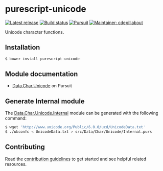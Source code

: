 # purescript-unicode

[![Latest release](http://img.shields.io/github/release/purescript-contrib/purescript-unicode.svg)](https://github.com/purescript-contrib/purescript-unicode/releases)
[![Build status](https://travis-ci.org/purescript-contrib/purescript-unicode.svg?branch=master)](https://travis-ci.org/purescript-contrib/purescript-unicode)
[![Pursuit](http://pursuit.purescript.org/packages/purescript-unicode/badge)](http://pursuit.purescript.org/packages/purescript-unicode/)
[![Maintainer: cdepillabout](https://img.shields.io/badge/maintainer-cdepillabout-lightgrey.svg)](http://github.com/cdepillabout)

Unicode character functions.

## Installation

```sh
$ bower install purescript-unicode
```

## Module documentation

- [Data.Char.Unicode](https://pursuit.purescript.org/packages/purescript-unicode/docs/Data.Char.Unicode) on Pursuit

## Generate Internal module

The [Data.Char.Unicode.Internal](src/Data/Char/Unicode/Internal.purs) module
can be generated with the following command:

```sh
$ wget 'http://www.unicode.org/Public/6.0.0/ucd/UnicodeData.txt'
$ ./ubconfc < UnicodeData.txt > src/Data/Char/Unicode/Internal.purs
```

## Contributing

Read the [contribution guidelines](https://github.com/purescript-contrib/purescript-unicode/blob/master/.github/contributing.md) to get started and see helpful related resources.
